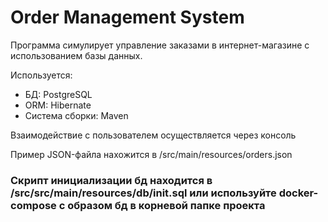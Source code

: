# Order Management System

Программа симулирует управление заказами в интернет-магазине с использованием базы данных.

Используется:
- БД: PostgreSQL
- ORM: Hibernate
- Система сборки: Maven

Взаимодействие с пользователем осуществляется через консоль 

Пример JSON-файла нахожится в /src/main/resources/orders.json

### Скрипт инициализации бд находится в /src/src/main/resources/db/init.sql или используйте docker-compose с образом бд в корневой папке проекта
